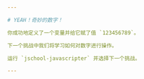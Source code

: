```yaml
---

# YEAH！奇妙的数字！

你成功地定义了一个变量并给它赋了值 `123456789`。

下一个挑战中我们将学习如何对数字进行操作。

运行 `jschool-javascripter` 并选择下一个挑战。

---
```


